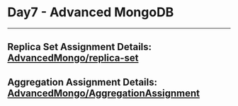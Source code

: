 # Day7 - Advanced MongoDB   
---

## Replica Set Assignment Details: [AdvancedMongo/replica-set](https://github.com/techsanchit1009/NodeJS_Training/tree/Day7_AdvancedMongo/AdvancedMongo/replica-set)  

## Aggregation Assignment Details: [AdvancedMongo/AggregationAssignment](https://github.com/techsanchit1009/NodeJS_Training/tree/Day7_AdvancedMongo/AdvancedMongo/AggregationAssignment)

